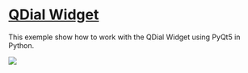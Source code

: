 # [QDial Widget](https://learndataanalysis.org/how-to-use-the-qdial-widget/)

This exemple show how to work with the QDial Widget using PyQt5 in Python.

![](demo.gif)